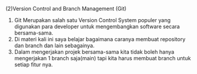 (2)Version Control and Branch Management (Git)
1. Git Merupakan salah satu Version Control System populer yang digunakan para developer untuk mengembangkan software secara bersama-sama.
2. Di materi kali ini saya belajar bagaimana caranya membuat repository dan branch dan lain sebagainya.
3. Dalam mengerjakan projek bersama-sama kita tidak boleh hanya mengerjakan 1 branch saja(main) tapi kita harus membuat branch untuk setiap fitur nya.